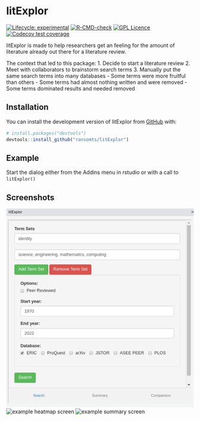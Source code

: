 
<!-- README.md is generated from README.Rmd. Please edit that file -->
<!-- https://devguide.ropensci.org/building.html?q=testing#readme -->

# litExplor

<!-- badges: start -->

[![Lifecycle:
experimental](https://img.shields.io/badge/lifecycle-experimental-orange.svg)](https://lifecycle.r-lib.org/articles/stages.html#experimental)
[![R-CMD-check](https://github.com/ransomts/litExplor/workflows/R-CMD-check/badge.svg)](https://github.com/ransomts/litExplor/actions)
[![GPL
Licence](https://badges.frapsoft.com/os/gpl/gpl.svg?v=103)](https://opensource.org/licenses/GPL-3.0/)
[![Codecov test
coverage](https://codecov.io/gh/ransomts/ed_database_explor/branch/master/graph/badge.svg)](https://app.codecov.io/gh/ransomts/ed_database_explor?branch=master)
<!-- badges: end -->

litExplor is made to help researchers get an feeling for the amount of
literature already out there for a literature review.

The context that led to this package: 1. Decide to start a literature
review 2. Meet with collaborators to brainstorm search terms 3. Manually
put the same search terms into many databases - Some terms were more
fruitful than others - Some terms had almost nothing written and were
removed - Some terms dominated results and needed removed

## Installation

You can install the development version of litExplor from
[GitHub](https://github.com/) with:

``` r
# install.packages("devtools")
devtools::install_github("ransomts/litExplor")
```

## Example

Start the dialog either from the Addins menu in rstudio or with a call
to `litExplor()`

## Screenshots

![example search screen](man/figures/search-example.png) ![example
heatmap screen](man/figures/heatmap-example.png) ![example summary
screen](man/figures/summary-example.png)

<!-- You'll still need to render `README.Rmd` regularly, to keep `README.md` up-to-date. `devtools::build_readme()` is handy for this. You could also use GitHub Actions to re-render `README.Rmd` every time you push. An example workflow can be found here: <https://github.com/r-lib/actions/tree/v1/examples>. -->
